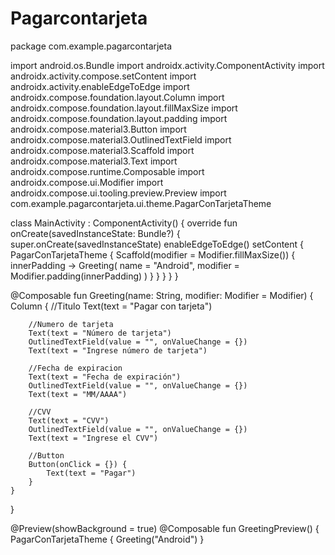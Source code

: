 # Pagarcontarjeta
package com.example.pagarcontarjeta

import android.os.Bundle
import androidx.activity.ComponentActivity
import androidx.activity.compose.setContent
import androidx.activity.enableEdgeToEdge
import androidx.compose.foundation.layout.Column
import androidx.compose.foundation.layout.fillMaxSize
import androidx.compose.foundation.layout.padding
import androidx.compose.material3.Button
import androidx.compose.material3.OutlinedTextField
import androidx.compose.material3.Scaffold
import androidx.compose.material3.Text
import androidx.compose.runtime.Composable
import androidx.compose.ui.Modifier
import androidx.compose.ui.tooling.preview.Preview
import com.example.pagarcontarjeta.ui.theme.PagarConTarjetaTheme

class MainActivity : ComponentActivity() {
    override fun onCreate(savedInstanceState: Bundle?) {
        super.onCreate(savedInstanceState)
        enableEdgeToEdge()
        setContent {
            PagarConTarjetaTheme {
                Scaffold(modifier = Modifier.fillMaxSize()) { innerPadding ->
                    Greeting(
                        name = "Android",
                        modifier = Modifier.padding(innerPadding)
                    )
                }
            }
        }
    }
}

@Composable
fun Greeting(name: String, modifier: Modifier = Modifier) {
    Column {
        //Titulo
        Text(text = "Pagar con tarjeta")

        //Numero de tarjeta
        Text(text = "Número de tarjeta")
        OutlinedTextField(value = "", onValueChange = {})
        Text(text = "Ingrese número de tarjeta")

        //Fecha de expiracion
        Text(text = "Fecha de expiración")
        OutlinedTextField(value = "", onValueChange = {})
        Text(text = "MM/AAAA")
        
        //CVV
        Text(text = "CVV")
        OutlinedTextField(value = "", onValueChange = {})
        Text(text = "Ingrese el CVV")

        //Button
        Button(onClick = {}) {
            Text(text = "Pagar")
        }
    }
}

@Preview(showBackground = true)
@Composable
fun GreetingPreview() {
    PagarConTarjetaTheme {
        Greeting("Android")
    }
